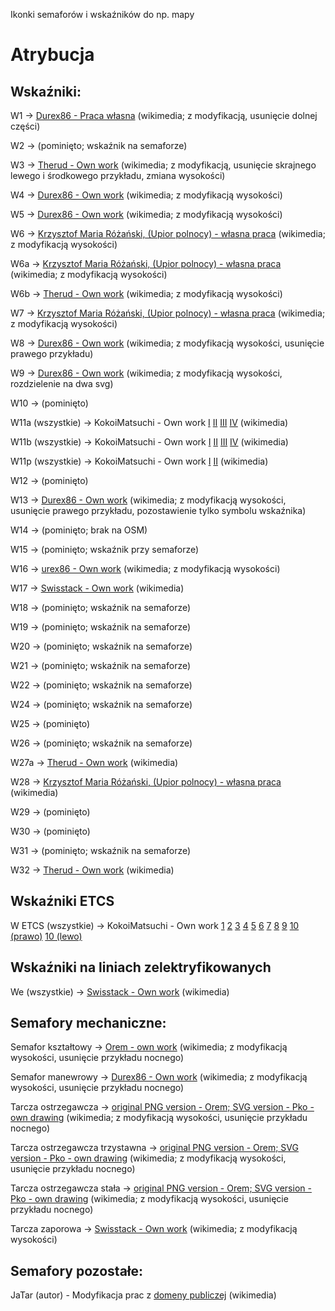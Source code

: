 Ikonki semaforów i wskaźników do np. mapy

# Atrybucja

## Wskaźniki: 
W1 -> [Durex86 - Praca własna](https://commons.wikimedia.org/wiki/File:W_1_Wska%C5%BAnik_usytuowania.svg) (wikimedia; z modyfikacją, usunięcie dolnej części) 

W2 -> (pominięto; wskaźnik na semaforze)

W3 -> [Therud - Own work](https://commons.wikimedia.org/wiki/File:PKP-W3-Wska%C5%BAnikUniewa%C5%BCnienia.svg) (wikimedia; z modyfikacją, usunięcie skrajnego lewego i środkowego przykładu, zmiana wysokości)

W4 -> [Durex86 - Own work](https://commons.wikimedia.org/wiki/File:W_4_Wska%C5%BAnik_zatrzymania.svg) (wikimedia; z modyfikacją wysokości)

W5 -> [Durex86 - Own work](https://commons.wikimedia.org/wiki/File:W_5_Wska%C5%BAnik_przetaczania.svg) (wikimedia; z modyfikacją wysokości)

W6 -> [Krzysztof Maria Różański, (Upior polnocy) - własna praca](https://commons.wikimedia.org/wiki/File:W_6_Wska%C5%BAnik_ostrzegania.svg) (wikimedia; z modyfikacją wysokości)

W6a -> [Krzysztof Maria Różański, (Upior polnocy) - własna praca](https://commons.wikimedia.org/wiki/File:W_6a_Wska%C5%BAnik_ostrzegania.svg) (wikimedia; z modyfikacją wysokości)

W6b -> [Therud - Own work](https://commons.wikimedia.org/wiki/File:W_6b_Wska%C5%BAnik_ostrzegania.svg) (wikimedia; z modyfikacją wysokości)

W7 -> [Krzysztof Maria Różański, (Upior polnocy) - własna praca](https://commons.wikimedia.org/wiki/File:W_7_Wska%C5%BAnik_ostrzegania.svg) (wikimedia; z modyfikacją wysokości)

W8 -> [Durex86 - Own work](https://commons.wikimedia.org/wiki/File:W_8_Wska%C5%BAnik_ograniczenia_pr%C4%99dko%C5%9Bci.svg) (wikimedia; z modyfikacją wysokości, usunięcie prawego przykładu)

W9 -> [Durex86 - Own work](https://commons.wikimedia.org/wiki/File:W_9_Wska%C5%BAnik_odcinka_ograniczonej_pr%C4%99dko%C5%9Bci.svg) (wikimedia; z modyfikacją wysokości, rozdzielenie na dwa svg)

W10 -> (pominięto)

W11a (wszystkie) -> KokoiMatsuchi - Own work [I](https://commons.wikimedia.org/wiki/File:W11a_-_I.svg) [II](https://commons.wikimedia.org/wiki/File:W11a_-_II.svg) [III](https://commons.wikimedia.org/wiki/File:W11a_-_III.svg) [IV](https://commons.wikimedia.org/wiki/File:W11a_-_IIII.svg) (wikimedia)

W11b (wszystkie) -> KokoiMatsuchi - Own work [I](https://commons.wikimedia.org/wiki/File:W11b_-_I.svg) [II](https://commons.wikimedia.org/wiki/File:W11b_-_II.svg) [III](https://commons.wikimedia.org/wiki/File:W11b_-_III.svg) [IV](https://commons.wikimedia.org/wiki/File:W11b_-_IIII.svg) (wikimedia)

W11p (wszystkie) -> KokoiMatsuchi - Own work [I](https://commons.wikimedia.org/wiki/File:W11p_-_I.svg) [II](https://commons.wikimedia.org/wiki/File:W11p_-_II.svg) (wikimedia)

W12 -> (pominięto)

W13 -> [Durex86 - Own work](https://commons.wikimedia.org/wiki/File:W_13_Wska%C5%BAnik_torowy.svg) (wikimedia; z modyfikacją wysokości, usunięcie prawego przykładu, pozostawienie tylko symbolu wskaźnika)

W14 -> (pominięto; brak na OSM)

W15 -> (pominięto; wskaźnik przy semaforze)

W16 -> [urex86 - Own work](https://commons.wikimedia.org/wiki/File:W_16_Wska%C5%BAnik_przystanku_osobowego.svg) (wikimedia; z modyfikacją wysokości)

W17 -> [Swisstack - Own work](https://commons.wikimedia.org/wiki/File:W_17_Wska%C5%BAnik_ukresu.svg) (wikimedia)

W18 -> (pominięto; wskaźnik na semaforze)

W19 -> (pominięto; wskaźnik na semaforze)

W20 -> (pominięto; wskaźnik na semaforze)

W21 -> (pominięto; wskaźnik na semaforze)

W22 -> (pominięto; wskaźnik na semaforze)

W24 -> (pominięto; wskaźnik na semaforze)

W25 -> (pominięto)

W26 -> (pominięto; wskaźnik na semaforze)

W27a -> [Therud - Own work](https://commons.wikimedia.org/wiki/File:W_27_Wska%C5%BAnik_zmiany_pr%C4%99dko%C5%9Bci.svg) (wikimedia)

W28 -> [Krzysztof Maria Różański, (Upior polnocy) - własna praca](https://commons.wikimedia.org/wiki/File:W_28_Wska%C5%BAnik_kana%C5%82u_radiowego.svg) (wikimedia)

W29 -> (pominięto)

W30 -> (pominięto)

W31 -> (pominięto; wskaźnik na semaforze)

W32 -> [Therud - Own work](https://commons.wikimedia.org/wiki/File:W_32_Wska%C5%BAnik_kasowania.svg) (wikimedia)

## Wskaźniki ETCS
W ETCS (wszystkie) -> KokoiMatsuchi - Own work [1](https://commons.wikimedia.org/wiki/File:Wska%C5%BAnik_W_ETCS_1.svg) [2](https://commons.wikimedia.org/wiki/File:Wska%C5%BAnik_W_ETCS_2.svg) [3](https://commons.wikimedia.org/wiki/File:Wska%C5%BAnik_W_ETCS_3.svg) [4](https://commons.wikimedia.org/wiki/File:Wska%C5%BAnik_W_ETCS_4.svg) [5](https://commons.wikimedia.org/wiki/File:Wska%C5%BAnik_W_ETCS_5.svg) [6](https://commons.wikimedia.org/wiki/File:Wska%C5%BAnik_W_ETCS_6.svg) [7](https://commons.wikimedia.org/wiki/File:Wska%C5%BAnik_W_ETCS_7.svg) [8](https://commons.wikimedia.org/wiki/File:Wska%C5%BAnik_W_ETCS_8.svg) [9](https://commons.wikimedia.org/wiki/File:Wska%C5%BAnik_W_ETCS_9.svg) [10 (prawo)](https://commons.wikimedia.org/wiki/File:Wska%C5%BAnik_W_ETCS_10_-_prawo.svg) [10 (lewo)](https://commons.wikimedia.org/wiki/File:Wska%C5%BAnik_W_ETCS_10_-_lewo.svg)

## Wskaźniki na liniach zelektryfikowanych
We (wszystkie) -> [Swisstack - Own work](https://commons.wikimedia.org/wiki/Category:Diagrams_of_catenary_signs_in_Poland) (wikimedia)

## Semafory mechaniczne: 
Semafor kształtowy -> [Orem - own work](https://commons.wikimedia.org/wiki/File:PKP_Sr1.svg) (wikimedia; z modyfikacją wysokości, usunięcie przykładu nocnego) 

Semafor manewrowy -> [Durex86 - Own work](https://commons.wikimedia.org/wiki/File:Pkp-m1.svg) (wikimedia; z modyfikacją wysokości, usunięcie przykładu nocnego) 

Tarcza ostrzegawcza -> [original PNG version - Orem; SVG version - Pko - own drawing](https://commons.wikimedia.org/wiki/File:PKP-OD1.svg) (wikimedia; z modyfikacją wysokości, usunięcie przykładu nocnego) 

Tarcza ostrzegawcza trzystawna -> [original PNG version - Orem; SVG version - Pko - own drawing](https://commons.wikimedia.org/wiki/File:PKP-OT1.svg) (wikimedia; z modyfikacją wysokości, usunięcie przykładu nocnego) 

Tarcza ostrzegawcza stała -> [original PNG version - Orem; SVG version - Pko - own drawing](https://commons.wikimedia.org/wiki/File:PKP-ON.svg) (wikimedia; z modyfikacją wysokości, usunięcie przykładu nocnego) 

Tarcza zaporowa -> [Swisstack - Own work](https://commons.wikimedia.org/wiki/File:Pkp-Z1.svg) (wikimedia; z modyfikacją wysokości) 

## Semafory pozostałe: 
JaTar (autor) - Modyfikacja prac z [domeny publiczej](https://commons.wikimedia.org/wiki/Category:Sygnalizatory_SVG) (wikimedia)
